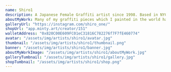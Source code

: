 ```yaml
---
name: Shiro1
description: A Japanese Female Graffiti artist since 1998. Based in NYC, traveled and painted her murals in 19 countries on 5 continents and still counting. Shiro's own character "MIMI" expresses her own vision.
aboutMyWork: Many of my graffiti pieces which I painted in the world has gone by painted over or the walls has destroyed. So I want to give them second life as NFT
galleryUrl: "https://instagram.com/shiro_one/"
shopUrl: "app.minty.art/creator/151"
walletAddress: "0x820C00E609FC01eC31816C782276f7F7fE460774"
avatar: "/assets/img/artists/shiro1/avatar.jpg"
thumbnail: "/assets/img/artists/shiro1/thumbnail.png"
banner: "/assets/img/artists/shiro1/banner.jpg"
aboutMyWorkImage: "/assets/img/artists/shiro1/aboutMyWork.jpg"
galleryTumbnail: "/assets/img/artists/shiro1/gallery.jpg"
shopTumbnail: "/assets/img/artists/shiro1/shop.png"
---
```

